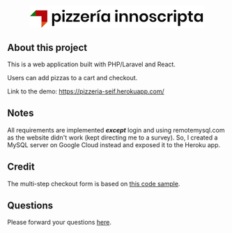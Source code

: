 <p align="center"><img src="logo.jpg" width="400"></p>

## About this project

This is a web application built with PHP/Laravel and React. 

Users can add pizzas to a cart and checkout.

Link to the demo:
https://pizzeria-seif.herokuapp.com/

## Notes

All requirements are implemented **_except_** login and using remotemysql.com as the website didn't work (kept directing me to a survey). So, I created a MySQL server on Google Cloud instead and exposed it to the Heroku app. 


## Credit

The multi-step checkout form is based on [this code sample](https://github.com/mui-org/material-ui/tree/master/docs/src/pages/getting-started/templates/checkout).


## Questions

Please forward your questions [here](mailto:seif@seif.rocks).

